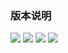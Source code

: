### 版本说明

<p align="left">
  <a href="https://img.shields.io/badge/SpringBoot-2.0.2-green.svg?colorA=#000?style=plastic">
  <img src="https://img.shields.io/badge/SpringBoot-2.3.0.RELEASE-green.svg?colorA=#000?style=plastic"></a>
   <a href="https://img.shields.io/badge/SpringCloud-Finchley.SR1-green.svg?colorA=#000?style=plastic">
  <img src="https://img.shields.io/badge/SpringCloud-Finchley.SR1-green.svg?colorA=#000?style=plastic"></a>
  <a href="https://img.shields.io/badge/Maven-3.5.4-green.svg?colorA=#96C?style=plastic">
  <img src="https://img.shields.io/badge/Maven-3.5.4-green.svg?colorA=#96C?style=plastic"></a>
  <a href="https://img.shields.io/badge/JDK-1.8-green.svg?colorA=#000?style=plastic">
  <img src="https://img.shields.io/badge/JDK-1.8-green.svg?colorA=#000?style=plastic"></a>
</p>


